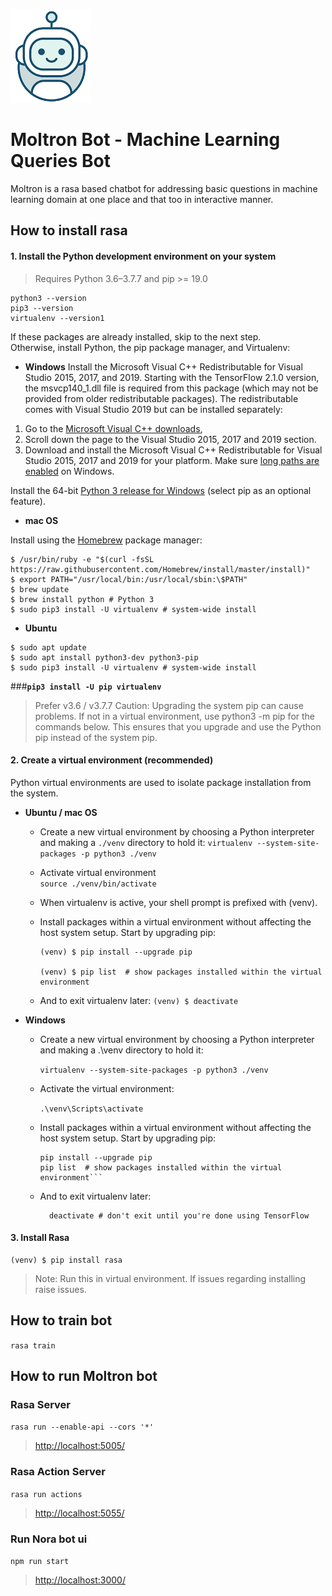 ![Moltron Bot](./bot_profile_pic.png)

# Moltron Bot - Machine Learning Queries Bot

Moltron is a rasa based chatbot for addressing basic questions in machine learning domain at one place and that too in interactive manner.

## How to install rasa

#### 1. Install the Python development environment on your system

> Requires Python 3.6–3.7.7 and pip >= 19.0

```shell
python3 --version
pip3 --version
virtualenv --version1
```

If these packages are already installed, skip to the next step.\
Otherwise, install Python, the pip package manager, and Virtualenv:

- **Windows**
  Install the Microsoft Visual C++ Redistributable for Visual Studio 2015, 2017, and 2019. Starting with the TensorFlow 2.1.0 version, the msvcp140_1.dll file is required from this package (which may not be provided from older redistributable packages). The redistributable comes with Visual Studio 2019 but can be installed separately:

1. Go to the [Microsoft Visual C++ downloads](https://support.microsoft.com/en-us/help/2977003/the-latest-supported-visual-c-downloads/),
2. Scroll down the page to the Visual Studio 2015, 2017 and 2019 section.
3. Download and install the Microsoft Visual C++ Redistributable for Visual Studio 2015, 2017 and 2019 for your platform.
   Make sure [long paths are enabled](https://superuser.com/questions/1119883/windows-10-enable-ntfs-long-paths-policy-option-missing) on Windows.

Install the 64-bit [Python 3 release for Windows](https://www.python.org/downloads/windows/) (select pip as an optional feature).

- **mac OS**

Install using the [Homebrew](https://brew.sh/) package manager:

```shell
$ /usr/bin/ruby -e "$(curl -fsSL https://raw.githubusercontent.com/Homebrew/install/master/install)"
$ export PATH="/usr/local/bin:/usr/local/sbin:\$PATH"
$ brew update
$ brew install python # Python 3
$ sudo pip3 install -U virtualenv # system-wide install
```

- **Ubuntu**

```shell
$ sudo apt update
$ sudo apt install python3-dev python3-pip
$ sudo pip3 install -U virtualenv # system-wide install
```

###**`pip3 install -U pip virtualenv`**

> Prefer v3.6 / v3.7.7
> Caution: Upgrading the system pip can cause problems.
> If not in a virtual environment, use python3 -m pip for the commands below. This ensures that you upgrade and use the Python pip instead of the system pip.

#### 2. Create a virtual environment (recommended)

Python virtual environments are used to isolate package installation from the system.

- **Ubuntu / mac OS**

  - Create a new virtual environment by choosing a Python interpreter and making a `./venv` directory to hold it:
    `virtualenv --system-site-packages -p python3 ./venv`

  - Activate virtual environment\
    `source ./venv/bin/activate`

  - When virtualenv is active, your shell prompt is prefixed with (venv).

  - Install packages within a virtual environment without affecting the host system setup. Start by upgrading pip:

    ```shell
    (venv) $ pip install --upgrade pip

    (venv) $ pip list  # show packages installed within the virtual environment
    ```

  - And to exit virtualenv later:
    `(venv) $ deactivate`

* **Windows**

  - Create a new virtual environment by choosing a Python interpreter and making a .\venv directory to hold it:

    `virtualenv --system-site-packages -p python3 ./venv`

  - Activate the virtual environment:

    `.\venv\Scripts\activate`

  - Install packages within a virtual environment without affecting the host system setup. Start by upgrading pip:

    ````shell
    pip install --upgrade pip
    pip list  # show packages installed within the virtual environment```
    ````

  - And to exit virtualenv later:

    ```shell
      deactivate # don't exit until you're done using TensorFlow
    ```

#### 3. Install Rasa

```shell
(venv) $ pip install rasa
```

> Note: Run this in virtual environment. If issues regarding installing raise issues.

## How to train bot

`rasa train`

## How to run Moltron bot

### Rasa Server

`rasa run --enable-api --cors '*'`

> [http://localhost:5005/](http://localhost:5005/)

### Rasa Action Server

`rasa run actions`

> [http://localhost:5055/](http://localhost:5055/)

### Run Nora bot ui

`npm run start`

> [http://localhost:3000/](http://localhost:/3000)

